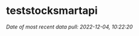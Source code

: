 
<!-- README.md is generated from README.Rmd. Please edit that file -->

# teststocksmartapi

*Date of most recent data pull: 2022-12-04, 10:22:20*
